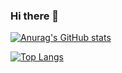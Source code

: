 ### Hi there 👋

[![Anurag's GitHub stats](https://github-readme-stats.vercel.app/api?username=gunnsoo&count_private=true&show_icons=true&theme=tokyonight)](https://github.com/anuraghazra/github-readme-stats)

[![Top Langs](https://github-readme-stats.vercel.app/api/top-langs/?username=gunnsoo&layout=compact?hide=html,css)](https://github.com/anuraghazra/github-readme-stats)
